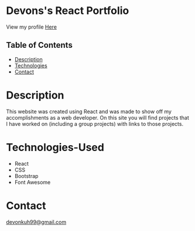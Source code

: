 # Devons's React Portfolio
View my profile [Here](https://devonkuhn.github.io/react-portfolio/)

## Table of Contents
  - [Description](#Description)
  - [Technologies](#Technologies-Used)
  - [Contact](#Contact)

# Description 
This website was created using React and was made to show off my accomplishments as a web developer. On this site you will find projects that I have worked on (including a group projects) with links to those projects.

# Technologies-Used
* React
* CSS 
* Bootstrap
* Font Awesome

# Contact
devonkuh99@gmail.com
